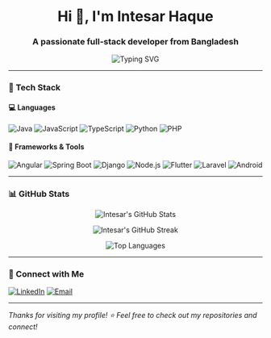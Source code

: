 <h1 align="center">Hi 👋, I'm Intesar Haque</h1>
<h3 align="center">A passionate full-stack developer from Bangladesh</h3>

<p align="center">
  <img src="https://readme-typing-svg.herokuapp.com?font=Fira+Code&pause=1000&center=true&vCenter=true&multiline=true&width=500&lines=Java+%7C+Spring+Boot+%7C+Angular+%7C+Flutter+%7C+Django" alt="Typing SVG" />
</p>

---

### 🧰 Tech Stack

#### 💻 Languages
![Java](https://img.shields.io/badge/Java-ED8B00?style=for-the-badge&logo=openjdk&logoColor=white)
![JavaScript](https://img.shields.io/badge/JavaScript-F7DF1E?style=for-the-badge&logo=javascript&logoColor=black)
![TypeScript](https://img.shields.io/badge/TypeScript-3178C6?style=for-the-badge&logo=typescript&logoColor=white)
![Python](https://img.shields.io/badge/Python-3776AB?style=for-the-badge&logo=python&logoColor=white)
![PHP](https://img.shields.io/badge/PHP-777BB4?style=for-the-badge&logo=php&logoColor=white)

#### 🧱 Frameworks & Tools
![Angular](https://img.shields.io/badge/Angular-DD0031?style=for-the-badge&logo=angular&logoColor=white)
![Spring Boot](https://img.shields.io/badge/SpringBoot-6DB33F?style=for-the-badge&logo=spring-boot&logoColor=white)
![Django](https://img.shields.io/badge/Django-092E20?style=for-the-badge&logo=django&logoColor=white)
![Node.js](https://img.shields.io/badge/Node.js-339933?style=for-the-badge&logo=node.js&logoColor=white)
![Flutter](https://img.shields.io/badge/Flutter-02569B?style=for-the-badge&logo=flutter&logoColor=white)
![Laravel](https://img.shields.io/badge/Laravel-FF2D20?style=for-the-badge&logo=laravel&logoColor=white)
![Android](https://img.shields.io/badge/Android-3DDC84?style=for-the-badge&logo=android&logoColor=white)

---

### 📊 GitHub Stats

<p align="center">
  <img src="https://github-readme-stats.vercel.app/api?username=Intesar-Haque&show_icons=true&theme=tokyonight" alt="Intesar's GitHub Stats" />
</p>

<p align="center">
  <img src="https://streak-stats.demolab.com/?user=Intesar-Haque&theme=tokyonight" alt="Intesar's GitHub Streak" />
</p>

<p align="center">
  <img src="https://github-readme-stats.vercel.app/api/top-langs/?username=Intesar-Haque&layout=compact&theme=tokyonight" alt="Top Languages" />
</p>

---

### 🔗 Connect with Me

[![LinkedIn](https://img.shields.io/badge/LinkedIn-Intesar%20Haque-blue?style=for-the-badge&logo=linkedin&logoColor=white)](https://www.linkedin.com/in/Intesar-Haque/)
[![Email](https://img.shields.io/badge/Email-intesar@example.com-D14836?style=for-the-badge&logo=gmail&logoColor=white)](mailto:intesar@example.com)

---

_Thanks for visiting my profile! ⭐ Feel free to check out my repositories and connect!_

